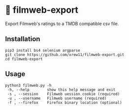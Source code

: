 # :movie_camera: filmweb-export
Export Filmweb's ratings to a TMDB compatible csv file.
  
 ## Installation  
```
pip3 install bs4 selenium argparse
git clone https://github.com/xrew11/filmweb-export.git  
cd filmweb-export
```
 ## Usage
 ```
 python3 filmweb.py -h
  -h, --help        show this help message and exit
  -s , --session    Filmweb uession cookie (required)
  -u , --username   Filmweb username (required)
  -f , --firefox    Firefox binary location (optional)
  ```
